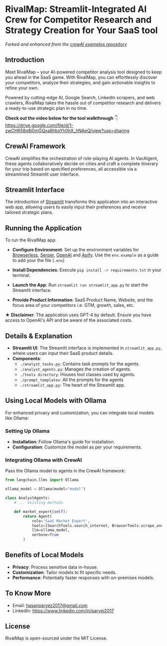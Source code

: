 # RivalMap: Streamlit-Integrated AI Crew for Competitor Research and Strategy Creation for Your SaaS tool

_Forked and enhanced from the_ [_crewAI examples repository_](https://github.com/joaomdmoura/crewAI-examples/tree/main/trip_planner)

## Introduction
Meet RivalMap – your AI-powered competitor analysis tool designed to keep you ahead in the SaaS game. With RivalMap, you can effortlessly discover your competitors, analyze their strategies, and gain actionable insights to refine your own.

Powered by cutting-edge AI, Google Search, LinkedIn scrapers, and web crawlers, RivalMap takes the hassle out of competitor research and delivers a ready-to-use strategic plan in no time.

**Check out the video below for the tool walkthrough** 👇
https://drive.google.com/file/d/1-zwCH658q8i0mGQxa8hbsYh0hX_hNAeQ/view?usp=sharing

## CrewAI Framework

CrewAI simplifies the orchestration of role-playing AI agents. In VacAIgent, these agents collaboratively decide on cities and craft a complete itinerary for your trip based on specified preferences, all accessible via a streamlined Streamlit user interface.

## Streamlit Interface

The introduction of [Streamlit](https://streamlit.io/) transforms this application into an interactive web app, allowing users to easily input their preferences and receive tailored strategic plans.

## Running the Application

To run the RivalMap app:

- **Configure Environment**: Set up the environment variables for [Browserless](https://www.browserless.io/), [Serper](https://serper.dev/), [OpenAI](https://openai.com/) and [Apify](https://apify.com/). Use the `env.example` as a guide to add your the file (`.env`)

- **Install Dependencies**: Execute `pip install -r requirements.txt` in your terminal.
- **Launch the App**: Run `streamlit run streamlit_app.py` to start the Streamlit interface.
- **Provide Product Information**: SaaS Product Name, Website, and the focus area of your competitors i.e. GTM, growth, sales, etc.

★ **Disclaimer**: The application uses GPT-4 by default. Ensure you have access to OpenAI's API and be aware of the associated costs.

## Details & Explanation

- **Streamlit UI**: The Streamlit interface is implemented in `streamlit_app.py`, where users can input their SaaS product details.
- **Components**:
  - `./analyst_tasks.py`: Contains task prompts for the agents.
  - `./analyst_agents.py`: Manages the creation of agents.
  - `./tools directory`: Houses tool classes used by agents.
  - `./prompt_templates`: All the prompts for the agents
  - `./streamlit_app.py`: The heart of the Streamlit app.


## Using Local Models with Ollama

For enhanced privacy and customization, you can integrate local models like Ollama:

### Setting Up Ollama

- **Installation**: Follow Ollama's guide for installation.
- **Configuration**: Customize the model as per your requirements.

### Integrating Ollama with CrewAI

Pass the Ollama model to agents in the CrewAI framework:

```python
from langchain.llms import Ollama

ollama_model = Ollama(model="model")

class AnalystAgents:
    # ... existing methods

    def market_expert(self):
        return Agent(
            role='SaaS Market Expert',
            tools=[SearchTools.search_internet, BrowserTools.scrape_and_summarize_website],
            llm=ollama_model,
            verbose=True
        )

```

## Benefits of Local Models

- **Privacy**: Process sensitive data in-house.
- **Customization**: Tailor models to fit specific needs.
- **Performance**: Potentially faster responses with on-premises models.

## To Know More
- Email: hasanparvez2017@gmail.com
- LinkedIn: https://www.linkedin.com/in/parvej2017

## License

RivalMap is open-sourced under the MIT License.
